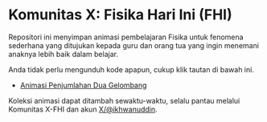 # Komunitas X: Fisika Hari Ini (FHI)

Repositori ini menyimpan animasi pembelajaran Fisika untuk fenomena sederhana yang ditujukan kepada guru dan orang tua yang ingin menemani anaknya lebih baik dalam belajar.

Anda tidak perlu mengunduh kode apapun, cukup klik tautan di bawah ini.

- [Animasi Penjumlahan Dua Gelombang](https://htmlpreview.github.io/?https://github.com/ikhwanuddin/x-fisika-hari-ini/blob/main/superposisi-sederhana/penjumlahan_dua_gelombang.html)

Koleksi animasi dapat ditambah sewaktu-waktu, selalu pantau melalui Komunitas X-FHI dan akun [X/@ikhwanuddin](https://x.com/ikhwanuddin).

